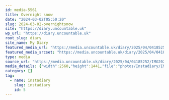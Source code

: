 ```yaml
---
id: media-5561
title: Overnight snow
date: "2024-03-02T05:50:20"
slug: 2024-03-02-overnightsnow
site: "https://diary.uncountable.uk"
wp_url: "https://diary.uncountable.uk"
root_slug: diary
site_name: My Diary
featured_media_url: "https://media.uncountable.uk/diary/2025/04/04185252/IMG20240302055020-scaled.webp"
featured_media_srcset: "https://media.uncountable.uk/diary/2025/04/04185252/IMG20240302055020-300x169.webp 300w, https://media.uncountable.uk/diary/2025/04/04185252/IMG20240302055020-1024x576.webp 1024w, https://media.uncountable.uk/diary/2025/04/04185252/IMG20240302055020-150x150.webp 150w, https://media.uncountable.uk/diary/2025/04/04185252/IMG20240302055020-640x360.webp 640w, https://media.uncountable.uk/diary/2025/04/04185252/IMG20240302055020-scaled.webp 2560w"
type: media
source_url: "https://media.uncountable.uk/diary/2025/04/04185252/IMG20240302055020-scaled.webp"
media_details: {"width":2560,"height":1441,"file":"photos/Instadiary/IMG20240302055020-scaled.webp","filesize":311420,"sizes":{"medium":{"file":"IMG20240302055020-300x169.webp","width":300,"height":169,"filesize":18158,"mime_type":"image/webp","source_url":"https://media.uncountable.uk/diary/2025/04/04185252/IMG20240302055020-300x169.webp"},"large":{"file":"IMG20240302055020-1024x576.webp","width":1024,"height":576,"filesize":112714,"mime_type":"image/webp","source_url":"https://media.uncountable.uk/diary/2025/04/04185252/IMG20240302055020-1024x576.webp"},"thumbnail":{"file":"IMG20240302055020-150x150.webp","width":150,"height":150,"filesize":8490,"mime_type":"image/webp","source_url":"https://media.uncountable.uk/diary/2025/04/04185252/IMG20240302055020-150x150.webp"},"mobwidth":{"file":"IMG20240302055020-640x360.webp","width":640,"height":360,"filesize":59952,"mime_type":"image/webp","source_url":"https://media.uncountable.uk/diary/2025/04/04185252/IMG20240302055020-640x360.webp"},"full":{"file":"IMG20240302055020-scaled.webp","width":2560,"height":1441,"mime_type":"image/webp","source_url":"https://media.uncountable.uk/diary/2025/04/04185252/IMG20240302055020-scaled.webp"}},"image_meta":{"aperture":"0","credit":"","camera":"","caption":"","created_timestamp":"0","copyright":"","focal_length":"0","iso":"0","shutter_speed":"0","title":"","orientation":"0","keywords":[]},"original_image":"IMG20240302055020.webp"}
category: []
tag:
  - name: instadiary
    slug: instadiary
    id: 5
---
```


